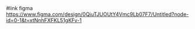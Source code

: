 #link figma https://www.figma.com/design/0QiuTJUOUtY4Vmc9Lb07F7/Untitled?node-id=0-1&t=xtNnhFXFKL51gKFv-1
